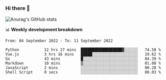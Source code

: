 ### Hi there 👋
![Anurag's GitHub stats](https://github-readme-stats.vercel.app/api?username=jami1024&show_icons=true&theme=radical)

📊 **Weekly development breakdown**
<!--START_SECTION:waka-->

```text
From: 04 September 2022 - To: 11 September 2022

Python           12 hrs 27 mins  ██████████████████▓░░░░░░   74.58 %
Vue.js           3 hrs 16 mins   █████░░░░░░░░░░░░░░░░░░░░   19.62 %
Go               43 mins         █░░░░░░░░░░░░░░░░░░░░░░░░   04.39 %
Markdown         10 mins         ▒░░░░░░░░░░░░░░░░░░░░░░░░   01.08 %
JavaScript       2 mins          ░░░░░░░░░░░░░░░░░░░░░░░░░   00.28 %
Shell Script     0 secs          ░░░░░░░░░░░░░░░░░░░░░░░░░   00.03 %
```

<!--END_SECTION:waka-->
<!--
**jami1024/jami1024** is a ✨ _special_ ✨ repository because its `README.md` (this file) appears on your GitHub profile.

Here are some ideas to get you started:

- 🔭 I’m currently working on ...
- 🌱 I’m currently learning ...
- 👯 I’m looking to collaborate on ...
- 🤔 I’m looking for help with ...
- 💬 Ask me about ...
- 📫 How to reach me: ...
- 😄 Pronouns: ...
- ⚡ Fun fact: ...
-->
